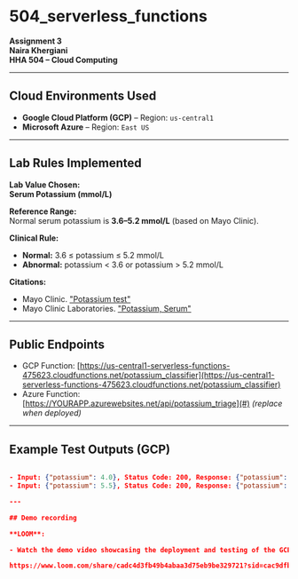 # 504_serverless_functions
**Assignment 3**  
**Naira Khergiani**  
**HHA 504 – Cloud Computing**

---

## Cloud Environments Used
- **Google Cloud Platform (GCP)** – Region: `us-central1`
- **Microsoft Azure** – Region: `East US`

---

## Lab Rules Implemented

**Lab Value Chosen:**  
**Serum Potassium (mmol/L)**

**Reference Range:**  
Normal serum potassium is **3.6–5.2 mmol/L** (based on Mayo Clinic).

**Clinical Rule:**  
- **Normal:** 3.6 ≤ potassium ≤ 5.2 mmol/L  
- **Abnormal:** potassium < 3.6 or potassium > 5.2 mmol/L

**Citations:**  
- Mayo Clinic. ["Potassium test"](https://www.mayocliniclabs.com/tests-procedures/potassium-test/about/pac-20384753)  
- Mayo Clinic Laboratories. ["Potassium, Serum"](https://www.mayocliniclabs.com/test-catalog/Overview/602352)

---
## Public Endpoints
- GCP Function: [https://us-central1-serverless-functions-475623.cloudfunctions.net/potassium_classifier](https://us-central1-serverless-functions-475623.cloudfunctions.net/potassium_classifier)  
- Azure Function: [https://YOURAPP.azurewebsites.net/api/potassium_triage](#) *(replace when deployed)*

---
## Example Test Outputs (GCP)

```json

- Input: {"potassium": 4.0}, Status Code: 200, Response: {"potassium": 4.0, "status": "normal", "category": "Normal (3.5–5.0 mmol/L)"}
- Input: {"potassium": 5.5}, Status Code: 200, Response: {"potassium": 5.5, "status": "abnormal", "category": "Abnormal (<3.5 or >5.0 mmol/L)"}

---

## Demo recording

**LOOM**:

- Watch the demo video showcasing the deployment and testing of the GCP serverless function:

https://www.loom.com/share/cadc4d3fb49b4abaa3d75eb9be329721?sid=cac9dfb7-4efa-4686-89d1-5eb9edb840f7





